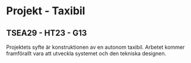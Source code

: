 # Projekt - Taxibil
## TSEA29 - HT23 - G13

Projektets syfte är konstruktionen av en autonom taxibil. Arbetet kommer framförallt vara att utveckla systemet och den tekniska designen.
